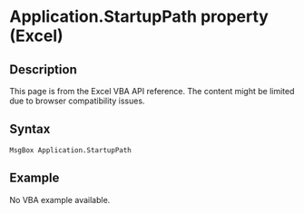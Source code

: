 # Application.StartupPath property (Excel)

## Description
This page is from the Excel VBA API reference. The content might be limited due to browser compatibility issues.

## Syntax
```vba
MsgBox Application.StartupPath
```

## Example
No VBA example available.
